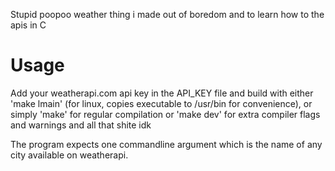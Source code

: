 Stupid poopoo weather thing i made out of boredom and to learn how to the apis in C

# Usage
Add your weatherapi.com api key in the API_KEY file and build with either
'make lmain' (for linux, copies executable to /usr/bin for convenience),
or simply 'make' for regular compilation or 'make dev' for extra compiler flags and warnings and all that shite idk

The program expects one commandline argument which is the name of any city
available on weatherapi.
